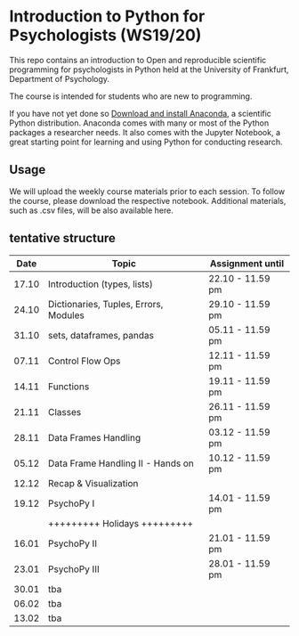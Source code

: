 # Introduction to Python for Psychologists (WS19/20)

This repo contains an introduction to Open and reproducible scientific programming for psychologists in Python held at the University of Frankfurt, Department of Psychology. 

The course is intended for students who are new to programming. 

If you have not yet done so [Download and install Anaconda](https://www.anaconda.com/download/#macos), a scientific Python distribution. Anaconda comes with many or most of the Python packages a researcher needs. It also comes with the Jupyter Notebook, a great starting point for learning and using Python for conducting research. 


## Usage

We will upload the weekly course materials prior to each session. To follow the course, please download the respective notebook. Additional materials, such as .csv files, will be also available here. 


## tentative structure 

| Date   | Topic          |     Assignment until |
| -------| ----------------------|-------------------|
| 17.10  | Introduction (types, lists)          | 22.10 - 11.59 pm  |
| 24.10  | Dictionaries, Tuples, Errors, Modules  | 29.10 - 11.59 pm  |
| 31.10  | sets, dataframes, pandas        | 05.11 - 11.59 pm  |
| 07.11  | Control Flow Ops     | 12.11 - 11.59 pm  |
| 14.11  | Functions   | 19.11 - 11.59 pm  |
| 21.11  | Classes | 26.11 - 11.59 pm  |
| 28.11  | Data Frames Handling               | 03.12 - 11.59 pm  |
| 05.12  | Data Frame Handling II - Hands on      | 10.12 - 11.59 pm  |
| 12.12  | Recap & Visualization            |   |
| 19.12  | PsychoPy I           | 14.01 - 11.59 pm  |
|        | +++++++++ Holidays +++++++++              |                   |
| 16.01  | PsychoPy II          | 21.01 - 11.59 pm  |
| 23.01  | PsychoPy III      | 28.01 - 11.59 pm  |
| 30.01  | tba      |   |
| 06.02  | tba      |   |
| 13.02  | tba      |   |




